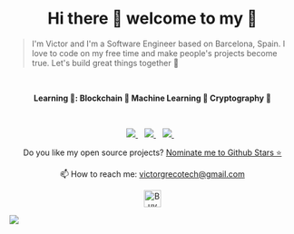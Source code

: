 <h1 align='center'>
  Hi there 👋 welcome to my 🏡
</h1>

> I'm Victor and I'm a Software Engineer based on Barcelona, Spain. 
> I love to code on my free time and make people's projects become true.
> Let's build great things together 🌱

</br>

<p align='center'>
  <strong>Learning 📖: Blockchain 🔗 Machine Learning 🤖 Cryptography 🔑</strong>
</p>


</br>

<p align='center'>
  <a href="https://www.linkedin.com/in/victor-greco/">
    <img src="https://img.shields.io/badge/linkedin-%230077B5.svg?&style=for-the-badge&logo=linkedin&logoColor=white" />
  </a>&nbsp;&nbsp;
  
  <a href="https://medium.com/@victorgrecotech">
    <img src="https://img.shields.io/badge/Medium-12100E?style=for-the-badge&logo=medium&logoColor=white" />
  </a>&nbsp;&nbsp;
  
  <a href="https://www.npmjs.com/settings/victorgrecotech/packages">
    <img src="https://img.shields.io/badge/npm-CB3837?style=for-the-badge&logo=npm&logoColor=white" />
  </a>&nbsp;&nbsp;
</p>


<p align='center'>
  Do you like my open source projects? <a href='https://stars.github.com/nominate/'>Nominate me to Github Stars ⭐</a>
</p>

<p align='center'>
  📫 How to reach me: <a href='mailto:victorgrecotech@gmail.com'>victorgrecotech@gmail.com</a>
</p>

<p align='center'>
  <a href='https://ko-fi.com/B0B6AA7M1' target='_blank'><img height='30' style='border:0px;height:30px;' src='https://cdn.ko-fi.com/cdn/kofi3.png?v=3' border='0' alt='Buy Me a Coffee at ko-fi.com' /></a>
</p>

![](https://komarev.com/ghpvc/?username=VictorGreco&color=brightgreen&label=nuggets) 
